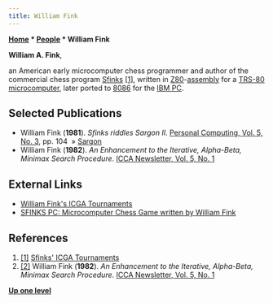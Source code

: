 ```yaml
---
title: William Fink
---
```

**[Home](Home "Home") \* [People](People "People") \* William Fink**


**William A. Fink**,  

an American early microcomputer chess programmer and author of the commercial chess program [Sfinks](Sfinks "Sfinks") <a id="cite-note-1" href="#cite-ref-1">[1]</a>, written in [Z80](Z80 "Z80")-[assembly](Assembly "Assembly") for a [TRS-80](TRS-80 "TRS-80") [microcomputer](https://en.wikipedia.org/wiki/Microcomputer), later ported to [8086](8086 "8086") for the [IBM PC](IBM_PC "IBM PC"). 



## Selected Publications


* William Fink (**1981**). *Sfinks riddles Sargon II*. [Personal Computing, Vol. 5, No. 3](Personal_Computing#5_3 "Personal Computing"), pp. 104  » [Sargon](Sargon "Sargon")
* William Fink (**1982**). *An Enhancement to the Iterative, Alpha-Beta, Minimax Search Procedure*. [ICCA Newsletter, Vol. 5, No. 1](ICGA_Journal#5_1 "ICGA Journal")


## External Links


* [William Fink's ICGA Tournaments](https://www.game-ai-forum.org/icga-tournaments/person.php?id=358)
* [SFINKS PC: Microcomputer Chess Game written by William Fink](https://archive.org/details/1982-sfinks-pc/page/n1)


## References


1. <a id="cite-ref-1" href="#cite-note-1">[1]</a> [Sfinks' ICGA Tournaments](https://www.game-ai-forum.org/icga-tournaments/program.php?id=418)
2. <a id="cite-ref-2" href="#cite-note-2">[2]</a> William Fink (**1982**). *An Enhancement to the Iterative, Alpha-Beta, Minimax Search Procedure*. [ICCA Newsletter, Vol. 5, No. 1](ICGA_Journal#5_1 "ICGA Journal")

**[Up one level](People "People")**







 
